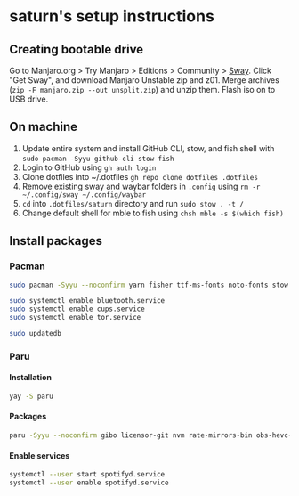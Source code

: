 # saturn's setup instructions

## Creating bootable drive

Go to Manjaro.org > Try Manjaro > Editions > Community > [Sway](https://manjaro.org/download/#sway).
Click "Get Sway", and download Manjaro Unstable zip and z01.
Merge archives (`zip -F manjaro.zip --out unsplit.zip`) and unzip them.
Flash iso on to USB drive.

## On machine

  1. Update entire system and install GitHub CLI, stow, and fish shell with `sudo pacman -Syyu github-cli stow fish`
  2. Login to GitHub using `gh auth login`
  3. Clone dotfiles into ~/.dotfiles `gh repo clone dotfiles .dotfiles`
  4. Remove existing sway and waybar folders in `.config` using `rm -r ~/.config/sway ~/.config/waybar`
  5. `cd` into `.dotfiles/saturn` directory and run `sudo stow . -t /`
  6. Change default shell for mble to fish using `chsh mble -s $(which fish)`

## Install packages

### Pacman

```sh
sudo pacman -Syyu --noconfirm yarn fisher ttf-ms-fonts noto-fonts stow gimp cups whois mpv celluloid barrier gimp firefox chromium epiphany tor proxychains-ng neofetch screenfetch exa tree curl wget transmission-cli ueberzug highlight ffmpegthumbnailer elinks ranger plocate coreutils sharutils cpio lzip lzop man-pages man-db dconf dconf-editor dash fish tmux powerline python python-pip nodejs deno hugo wireshark-qt wireshark-cli termshark qbittorrent youtube-dl sway swaylock swayidle rofi wofi foot alacritty wl-clipboard marker neovim code gedit bluez bluez-utils gnome-firmware foot alacritty redshift spotifyd zathura ntfs-3g plocate

sudo systemctl enable bluetooth.service
sudo systemctl enable cups.service
sudo systemctl enable tor.service

sudo updatedb
```

### Paru
#### Installation

```sh
yay -S paru
```

#### Packages

```sh
paru -Syyu --noconfirm gibo licensor-git nvm rate-mirrors-bin obs-hevc-vaapi-git ttf-liberation googler ddgr code-marketplace adwaita-dark megasync-bin nautilus-megasync clipman neovide polymc-bin systemd-cron sublime-text-4 peazip-gtk2-bin atool spotifyd spot-client
```

#### Enable services

```sh
systemctl --user start spotifyd.service
systemctl --user enable spotifyd.service
```
